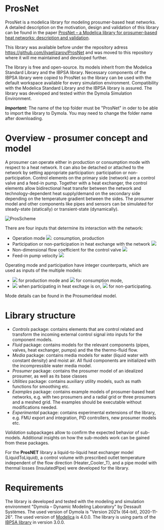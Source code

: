 # ProsNet
ProsNet is a modelica library for modeling prosumer-based heat networks.
A detailed description on the motivation, design and validation of this library can be found in the paper [ProsNet – a Modelica library for prosumer-based heat networks: description and validation](https://www.doi.org/10.1088/1742-6596/2042/1/012031).

This library was available before under the repository adress https://github.com/ilyaelizarov/ProsNet and was moved to this repository where it will me maintained and devoloped further.

The library is free and open-source. Its models inherit from the Modelica Standard Library and the IBPSA library. Necessary components of the IBPSA library were copied to ProsNet so the library can be used with the default workspace available for every simulation environment. Compatibility with the Modelica Standard Library and the IBPSA library is assured. The library was developed and tested within the Dymola Simulation Environment.

***Important:*** The name of the top folder must be "ProsNet" in oder to be able to import the library to Dymola. You may need to change the folder name after downloading.

# Overview - prosumer concept and model
A prosumer can operate either in production or consumption mode with respect to a heat network. It can also be detached or attached to the network by setting appropriate participation: participation or non-participation. Control elements on the primary side (network) are a control valve and a feed-in pump. Together with a heat exchanger, the control elements allow bidirectional heat transfer between the network and technology-dependent heat supply/demand on the secondary side depending on the temperature gradient between the sides. The prosumer model and other components like pipes and sensors can be simulated for steady-state (statically) or transient-state (dynamically).

![ProsScheme](https://user-images.githubusercontent.com/54630145/157418834-7e4c67e4-211d-4cb5-a4be-304b689c7e67.gif)

There are four inputs that determine its interaction with the network:
* Operation mode <img src="https://render.githubusercontent.com/render/math?math=\mu">: consumption, production
* Participation or non-participation in heat exchange with the network <img src="https://render.githubusercontent.com/render/math?math=\pi">
* Non-dimensional flow coefficient for the control valve <img src="https://render.githubusercontent.com/render/math?math=\kappa">
* Feed-in pump velocity <img src="https://render.githubusercontent.com/render/math?math=u">

Operating mode and participation have integer counterparts, which are used as inputs of the multiple models:
- <img src="https://render.githubusercontent.com/render/math?math=\mu=1"> for production mode and <img src="https://render.githubusercontent.com/render/math?math=\mu=-1"> for consumption mode,
- <img src="https://render.githubusercontent.com/render/math?math=\pi=1"> when participating in heat exchage is on, <img src="https://render.githubusercontent.com/render/math?math=\pi=0"> for non-participating.

Mode details can be found in the ProsumerIdeal model.

# Library structure
* *Controls* package: contains elements that are control related and transform the incoming external control signal into inputs for the component models.
* *Fluid* package: contains models for the relevant components (pipes, valves, heat exchanger, pumps) and the the thermo-fluid flow.
* *Media* package: contains media models for water (liquid water with constant density) and moist air. All fluid components are initialized with the incompressible water media model.
* *Prosumer* package: contains the prosumer model of an idealized prosumer, as well as its base classes
* *Utilities* package: contains auxiliary utility models, such as math functions for smoothing etc.
* *Examples* package: contains example models of prosumer-based heat networks, e.g. with two prosumers and a radial grid or three prosumers and a meshed grid. The examples should be executable without modifications needed.
* *Experimental* package: contains experimental extensions of the library, e.g. FMU export and integration, PID controllers, new prosumer models etc.

*Validation* subpackages allow to confirm the expected behavior of sub-models. Additional insights on how the sub-models work can be gained from these packages.

For the **ProsNET** library a liquid-to-liquid heat exchanger model (LiquidToLiquid), a control volume with prescribed outlet temperature independent of the flow direction (Heater_Cooler_T), and a pipe model with thermal losses (InsulatedPipe) were developed for the library.
 

# Requirements
The library is developed and tested with the modeling and simulation environment "Dymola – Dynamic Modeling Laboratory" by Dessault Systèmes. The used version of Dymola is "Version 2021x (64-bit), 2020-11-26". The used version of [Modelica](https://github.com/modelica/ModelicaStandardLibrary) is 4.0.0. The library is using parts of the [IBPSA library](https://github.com/ibpsa/modelica-ibpsa) in version 3.0.0.
